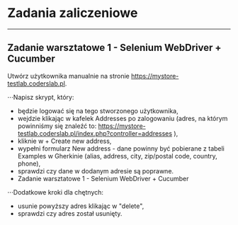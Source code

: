 # Zadania zaliczeniowe

***
## Zadanie warsztatowe 1 - Selenium WebDriver + Cucumber

Utwórz użytkownika manualnie na stronie https://mystore-testlab.coderslab.pl.

⋅⋅⋅Napisz skrypt, który:

* będzie logować się na tego stworzonego użytkownika,
* wejdzie klikając w kafelek Addresses po zalogowaniu (adres, na którym powinniśmy się znaleźć to: https://mystore-testlab.coderslab.pl/index.php?controller=addresses ),
* kliknie w + Create new address,
* wypełni formularz New address - dane powinny być pobierane z tabeli Examples w Gherkinie (alias, address, city, zip/postal code, country, phone),
* sprawdzi czy dane w dodanym adresie są poprawne.
* Zadanie warsztatowe 1 - Selenium WebDriver + Cucumber

⋅⋅⋅Dodatkowe kroki dla chętnych:

* usunie powyższy adres klikając w "delete",
* sprawdzi czy adres został usunięty.
